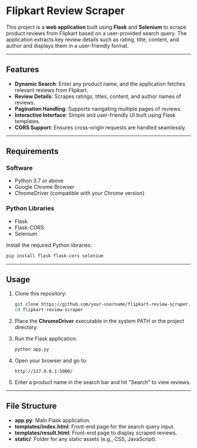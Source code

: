# Flipkart Review Scraper

This project is a **web application** built using **Flask** and **Selenium** to scrape product reviews from Flipkart based on a user-provided search query. The application extracts key review details such as rating, title, content, and author and displays them in a user-friendly format.

---

## Features
- **Dynamic Search**: Enter any product name, and the application fetches relevant reviews from Flipkart.
- **Review Details**: Scrapes ratings, titles, content, and author names of reviews.
- **Pagination Handling**: Supports navigating multiple pages of reviews.
- **Interactive Interface**: Simple and user-friendly UI built using Flask templates.
- **CORS Support**: Ensures cross-origin requests are handled seamlessly.

---

## Requirements
### Software
- Python 3.7 or above
- Google Chrome Browser
- ChromeDriver (compatible with your Chrome version)

### Python Libraries
- Flask
- Flask-CORS
- Selenium

Install the required Python libraries:
```bash
pip install flask flask-cors selenium
```

---

## Usage

1. Clone this repository:
   ```bash
   git clone https://github.com/your-username/flipkart-review-scraper.git
   cd flipkart-review-scraper
   ```

2. Place the **ChromeDriver** executable in the system PATH or the project directory.

3. Run the Flask application:
   ```bash
   python app.py
   ```

4. Open your browser and go to:
   ```
   http://127.0.0.1:5000/
   ```

5. Enter a product name in the search bar and hit "Search" to view reviews.

---

## File Structure
- **app.py**: Main Flask application.
- **templates/index.html**: Front-end page for the search query input.
- **templates/result.html**: Front-end page to display scraped reviews.
- **static/**: Folder for any static assets (e.g., CSS, JavaScript).